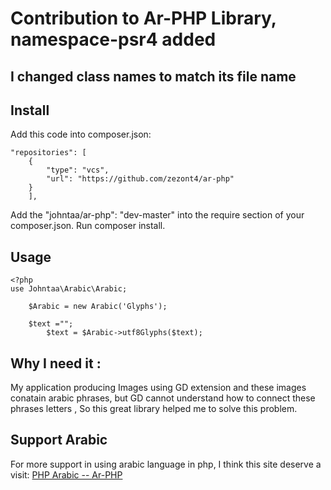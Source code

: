# Contribution to Ar-PHP Library, namespace-psr4 added

## I changed class names to match its file name

## Install
Add this code into composer.json:

	"repositories": [
		{
		    "type": "vcs",
		    "url": "https://github.com/zezont4/ar-php"
		}
	    ],
    
Add the "johntaa/ar-php": "dev-master" into the require section of your composer.json.
Run composer install.


## Usage

    <?php
	use Johntaa\Arabic\Arabic;
	
		$Arabic = new Arabic('Glyphs'); 
		
		$text ="";
			$text = $Arabic->utf8Glyphs($text); 
		
		
		
## Why I need it :
 My application producing Images using GD extension and these images conatain arabic phrases, but GD cannot understand how to connect these phrases letters , So this great library helped me to solve this problem.
 
## Support Arabic 

For more support in using arabic language in php, I think this site deserve a visit:  [PHP Arabic -- Ar-PHP](http://www.ar-php.org/)
